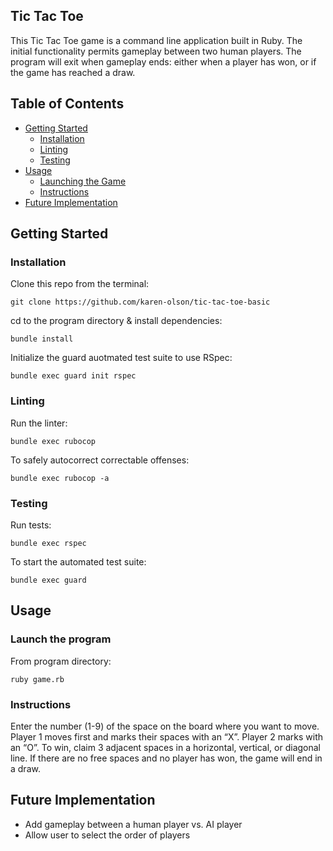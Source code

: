 ## Tic Tac Toe
This Tic Tac Toe game is a command line application built in Ruby.
The initial functionality permits gameplay between two human players. The program will exit when gameplay ends: either when a player has won, or if the game has reached a draw.

## Table of Contents
- [Getting Started](#getting_started)
    - [Installation](#installation)
    - [Linting](#linting)
    - [Testing](#testing)
- [Usage](#usage)
    - [Launching the Game](#launching)
    - [Instructions](#instructions)
- [Future Implementation](#future)

## Getting Started
### Installation
Clone this repo from the terminal:
```
git clone https://github.com/karen-olson/tic-tac-toe-basic
```
cd to the program directory & install dependencies:
```
bundle install
```
Initialize the guard auotmated test suite to use RSpec:
````
bundle exec guard init rspec
````

### Linting
Run the linter:
```
bundle exec rubocop
```
To safely autocorrect correctable offenses:
```
bundle exec rubocop -a
```
### Testing
Run tests:
```
bundle exec rspec
```
To start the automated test suite:
```
bundle exec guard
```

## Usage
### Launch the program
From program directory:
```
ruby game.rb
```
### Instructions
Enter the number (1-9) of the space on the board where you want to move.
Player 1 moves first and marks their spaces with an “X”. Player 2 marks with an “O”.
To win, claim 3 adjacent spaces in a horizontal, vertical, or diagonal line.
If there are no free spaces and no player has won, the game will end in a draw.

## Future Implementation
- Add gameplay between a human player vs. AI player
- Allow user to select the order of players
